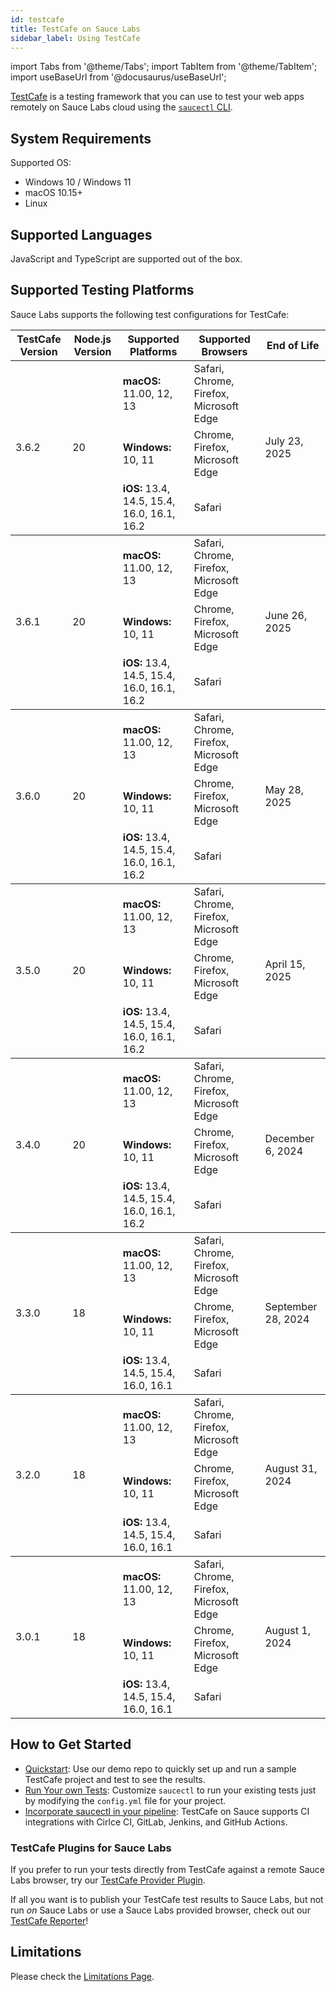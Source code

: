 ```yaml
---
id: testcafe
title: TestCafe on Sauce Labs
sidebar_label: Using TestCafe
---
```


import Tabs from '@theme/Tabs';
import TabItem from '@theme/TabItem';
import useBaseUrl from '@docusaurus/useBaseUrl';

[TestCafe](https://github.com/DevExpress/testcafe) is a testing framework that
you can use to test your web apps remotely on Sauce Labs cloud using the [`saucectl` CLI](/dev/cli/saucectl).

## System Requirements

Supported OS:

- Windows 10 / Windows 11
- macOS 10.15+
- Linux

## Supported Languages

JavaScript and TypeScript are supported out of the box.

## Supported Testing Platforms

Sauce Labs supports the following test configurations for TestCafe:

<table id="table-fw">
  <tr>
    <th>TestCafe Version</th>
    <th>Node.js Version</th>
    <th>Supported Platforms</th>
    <th>Supported Browsers</th>
    <th>End of Life</th>
  </tr>
  <tbody>
    <tr>
      <td rowspan='3'>3.6.2</td>
      <td rowspan='3'>20</td>
      <td><b>macOS:</b> 11.00, 12, 13</td>
      <td>Safari, Chrome, Firefox, Microsoft Edge</td>
      <td rowspan='3'>July 23, 2025</td>
    </tr>
    <tr>
      <td><b>Windows:</b> 10, 11</td>
      <td>Chrome, Firefox, Microsoft Edge</td>
    </tr>
    <tr>
      <td><b>iOS:</b> 13.4, 14.5, 15.4, 16.0, 16.1, 16.2</td>
      <td>Safari</td>
    </tr>
  </tbody>
  <tbody>
    <tr>
      <td rowspan='3'>3.6.1</td>
      <td rowspan='3'>20</td>
      <td><b>macOS:</b> 11.00, 12, 13</td>
      <td>Safari, Chrome, Firefox, Microsoft Edge</td>
      <td rowspan='3'>June 26, 2025</td>
    </tr>
    <tr>
      <td><b>Windows:</b> 10, 11</td>
      <td>Chrome, Firefox, Microsoft Edge</td>
    </tr>
    <tr>
      <td><b>iOS:</b> 13.4, 14.5, 15.4, 16.0, 16.1, 16.2</td>
      <td>Safari</td>
    </tr>
  </tbody>
  <tbody>
    <tr>
      <td rowspan='3'>3.6.0</td>
      <td rowspan='3'>20</td>
      <td><b>macOS:</b> 11.00, 12, 13</td>
      <td>Safari, Chrome, Firefox, Microsoft Edge</td>
      <td rowspan='3'>May 28, 2025</td>
    </tr>
    <tr>
      <td><b>Windows:</b> 10, 11</td>
      <td>Chrome, Firefox, Microsoft Edge</td>
    </tr>
    <tr>
      <td><b>iOS:</b> 13.4, 14.5, 15.4, 16.0, 16.1, 16.2</td>
      <td>Safari</td>
    </tr>
  </tbody>
  <tbody>
    <tr>
      <td rowspan='3'>3.5.0</td>
      <td rowspan='3'>20</td>
      <td><b>macOS:</b> 11.00, 12, 13</td>
      <td>Safari, Chrome, Firefox, Microsoft Edge</td>
      <td rowspan='3'>April 15, 2025</td>
    </tr>
    <tr>
      <td><b>Windows:</b> 10, 11</td>
      <td>Chrome, Firefox, Microsoft Edge</td>
    </tr>
    <tr>
      <td><b>iOS:</b> 13.4, 14.5, 15.4, 16.0, 16.1, 16.2</td>
      <td>Safari</td>
    </tr>
  </tbody>
  <tbody>
    <tr>
      <td rowspan='3'>3.4.0</td>
      <td rowspan='3'>20</td>
      <td><b>macOS:</b> 11.00, 12, 13</td>
      <td>Safari, Chrome, Firefox, Microsoft Edge</td>
      <td rowspan='3'>December 6, 2024</td>
    </tr>
    <tr>
      <td><b>Windows:</b> 10, 11</td>
      <td>Chrome, Firefox, Microsoft Edge</td>
    </tr>
    <tr>
      <td><b>iOS:</b> 13.4, 14.5, 15.4, 16.0, 16.1, 16.2</td>
      <td>Safari</td>
    </tr>
  </tbody>
  <tbody>
    <tr>
      <td rowspan='3'>3.3.0</td>
      <td rowspan='3'>18</td>
      <td><b>macOS:</b> 11.00, 12, 13</td>
      <td>Safari, Chrome, Firefox, Microsoft Edge</td>
      <td rowspan='3'>September 28, 2024</td>
    </tr>
    <tr>
      <td><b>Windows:</b> 10, 11</td>
      <td>Chrome, Firefox, Microsoft Edge</td>
    </tr>
    <tr>
      <td><b>iOS:</b> 13.4, 14.5, 15.4, 16.0, 16.1</td>
      <td>Safari</td>
    </tr>
  </tbody>
  <tbody>
    <tr>
      <td rowspan='3'>3.2.0</td>
      <td rowspan='3'>18</td>
      <td><b>macOS:</b> 11.00, 12, 13</td>
      <td>Safari, Chrome, Firefox, Microsoft Edge</td>
      <td rowspan='3'>August 31, 2024</td>
    </tr>
    <tr>
      <td><b>Windows:</b> 10, 11</td>
      <td>Chrome, Firefox, Microsoft Edge</td>
    </tr>
    <tr>
      <td><b>iOS:</b> 13.4, 14.5, 15.4, 16.0, 16.1</td>
      <td>Safari</td>
    </tr>
  </tbody>
  <tbody>
    <tr>
      <td rowspan='3'>3.0.1</td>
      <td rowspan='3'>18</td>
      <td><b>macOS:</b> 11.00, 12, 13</td>
      <td>Safari, Chrome, Firefox, Microsoft Edge</td>
      <td rowspan='3'>August 1, 2024</td>
    </tr>
    <tr>
      <td><b>Windows:</b> 10, 11</td>
      <td>Chrome, Firefox, Microsoft Edge</td>
    </tr>
    <tr>
      <td><b>iOS:</b> 13.4, 14.5, 15.4, 16.0, 16.1</td>
      <td>Safari</td>
    </tr>
  </tbody>
</table>

## How to Get Started

- [Quickstart](/web-apps/automated-testing/testcafe/quickstart): Use our demo repo to quickly set up and run a sample TestCafe project and test to see the results.
- [Run Your own Tests](/web-apps/automated-testing/testcafe/yaml): Customize `saucectl` to run your existing tests just by modifying the `config.yml` file for your project.
- [Incorporate saucectl in your pipeline](/dev/cli/saucectl/usage/use-cases/#integrating-saucectl-in-your-ci-pipeline): TestCafe on Sauce supports CI integrations with Cirlce CI, GitLab, Jenkins, and GitHub Actions.

### TestCafe Plugins for Sauce Labs

If you prefer to run your tests directly from TestCafe against a remote Sauce
Labs browser, try our [TestCafe Provider Plugin](provider-plugin).

If all you want is to publish your TestCafe test results to Sauce Labs, but not
run _on_ Sauce Labs or use a Sauce Labs provided browser, check out our
[TestCafe Reporter](https://github.com/saucelabs/testcafe-reporter)!

## Limitations

Please check the [Limitations Page](limitations).
